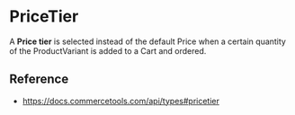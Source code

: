 # PriceTier

A **Price tier** is selected instead of the default Price when a certain quantity of the ProductVariant is added to a Cart and ordered.

## Reference

- https://docs.commercetools.com/api/types#pricetier
